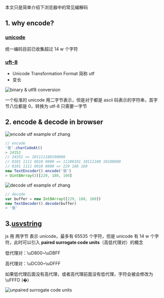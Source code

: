 本文只是简单介绍下浏览器中的常见编解码
## 1. why encode?

### [unicode](https://en.wikipedia.org/wiki/Unicode)
统一编码目前已收集超过 14 w 个字符

### [uft-8](https://en.wikipedia.org/wiki/UTF-8)
* Unicode Transformation Format 简称 utf
* 变长

![binary & utf8 conversion]()

一个标准的 unicode 用二字节表示，但是对于都是 ascii 码表示的字符串，首字节八位都是 0，转换为 utf-8 只需要一字节

## 2. encode & decode in browser
![encode utf example of zhang]()

```js
// encode
'张'.charCodeAt()
> 24352
// 24352 => 101111100100000
// 0101 1111 0010 0000 => 11100101 10111100 10100000
// 0101 1111 0010 0000 => 229 188 160
new TextEncoder().encode('张')
> Uint8Array(3)[229, 188, 160]
```
![decode utf example of zhang]()

```js
// decode
var buffer = new Int8Array([229, 188, 160])
new TextDecoder().decode(buffer)
> '张'
```
## 3.[usvstring](https://developer.mozilla.org/en-US/docs/Web/API/USVString)
js 用 两字节 表示 unicode，最多有 65535 个字符，但是 unicode 有 14 w 个字符，此时可以引入 **paired surrogate code units**（高低代理对）的概念

低代理对：\uD800~\uDBFF

高代理对：\uDC00~\uDFFF

如果低代理后面没有高代理，或者高代理前面没有低代理，字符会被会修改为 \uFFFD (�)

![unpaired surrogate code units]()
